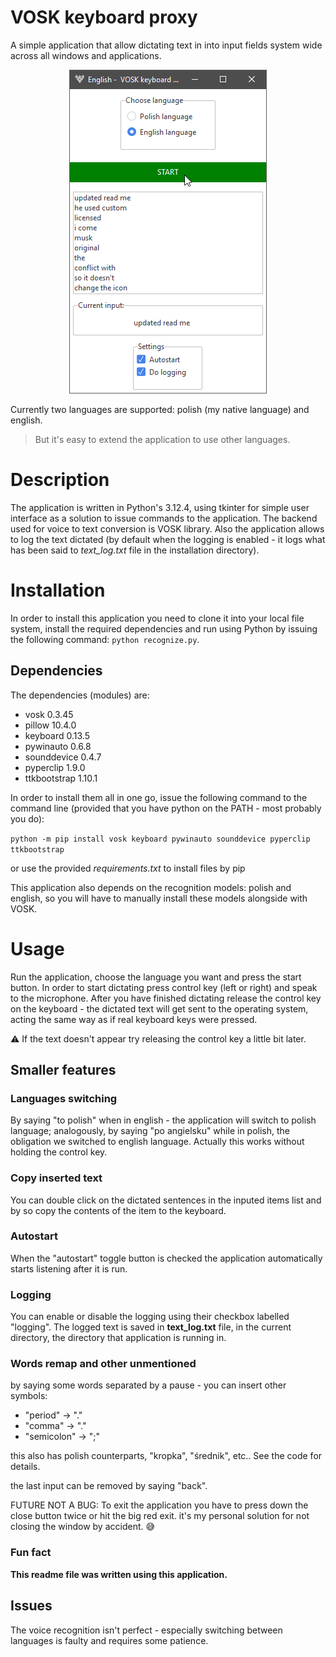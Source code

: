# VOSK keyboard proxy

A simple application that allow dictating text in into input fields system wide across all windows and applications. 
<center> 

![alt text](image.png)

</center>

Currently two languages are supported: polish (my native language) and english.

> But it's easy to extend the application to use other languages.

# Description

The application is written in Python's 3.12.4, using tkinter for simple user interface as a solution to issue commands to the application.
The backend used for voice to text conversion is VOSK library.
Also the application allows to log the text dictated (by default when the logging is enabled - it logs what has been said to *text_log.txt* file in the installation directory).

# Installation

In order to install this application you need to clone it into your local file system,
install the required dependencies and run using Python by issuing the following command:
`python recognize.py`. 

## Dependencies

The dependencies (modules) are:
- vosk 0.3.45
- pillow 10.4.0 
- keyboard 0.13.5
- pywinauto 0.6.8
- sounddevice 0.4.7
- pyperclip 1.9.0
- ttkbootstrap 1.10.1

In order to install them all in one go, issue the following command to the command line (provided that you have python on the PATH - most probably you do):

`python -m pip install vosk keyboard pywinauto sounddevice pyperclip ttkbootstrap`

or use the provided *requirements.txt* to install files by pip



This application also depends on the recognition models: polish and english, 
so you will have to manually install these models alongside with VOSK.


# Usage

Run the application, choose the language you want and press the start button.
In order to start dictating press control key (left or right) and speak to the microphone.
After you have finished dictating release the control key on the keyboard - the dictated text will get sent to the operating system, acting the same way as if real keyboard keys were pressed.

:warning: If the text doesn't appear try releasing the control key a little bit later.

## Smaller features

### Languages switching
By saying "to polish" when in english - the application will switch to polish language; analogously, by saying "po angielsku" while in polish, the obligation we switched to english language. 
Actually this works without holding the control key.

### Copy inserted text
You can double click on the dictated sentences in the inputed items list and by so copy the contents of the item to the keyboard.

### Autostart
When the "autostart" toggle button is checked the application automatically starts listening after it is run.

### Logging
You can enable or disable the logging using their checkbox labelled "logging".
The logged text is saved in **text_log.txt** file, in the current directory, the directory that application is running in.

### Words remap and other unmentioned
by saying some words separated by a pause - you can insert other symbols:

- "period" -> "."
- "comma" -> "."
- "semicolon" -> ";"

this also has polish counterparts, "kropka", "średnik", etc..
See the code for details.

the last input can be removed by saying "back".

FUTURE NOT A BUG: To exit the application you have to press down the close button twice or  hit the big red exit. it's my personal solution for not closing the window by accident. :sweat_smile:


### Fun fact

**This readme file was written using this application.**


## Issues

The voice recognition isn't perfect - especially switching between languages is faulty and requires some patience.
